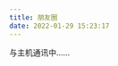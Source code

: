```yaml
---
title: 朋友圈
date: 2022-01-29 15:23:17
---
```


<!-- 挂载友链朋友圈的容器 -->
<div class="post-content">
<div id="cf-container">与主机通讯中……</div>
</div>
<!-- 加样式和功能代码 -->
<!-- 将apiurl改成你后端生成的api地址 -->
<script type="text/javascript">
  var fdataUser = {
    apiurl: 'https://friend.dreamfall.cn/'
  }
</script>
<link rel="stylesheet" href="https://cdn.dreamfall.cn/css/fcircle-beta.css">
<script type="text/javascript" src="https://cdn.dreamfall.cn/js/fcircle-beta.js"></script>
